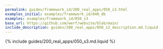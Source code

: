 ```yaml
---
permalink: guides/framework_id/200_real_apps/050_s3.html
examples_initial: examples/framework_id/040_db
examples: examples/framework_id/050_s3
base_url: https://github.com/werf/website/blob/main/
include_description: guides/200_real_apps/050_s3_description.md.liquid
---
```


{% include guides/200_real_apps/050_s3.md.liquid %}
